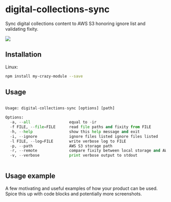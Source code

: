 # digital-collections-sync
Sync digital collections content to AWS S3 honoring ignore list and validating fixity.


![](header.png)

## Installation

Linux:

```sh
npm install my-crazy-module --save
```

## Usage 

```python

Usage: digital-collections-sync [options] [path]

Options:
  -a, --all                 equal to -ir
  -f FILE, --file=FILE      read file paths and fixity from FILE
  -h, --help                show this help message and exit
  -i, --ignore              ignore files listed ignore files listed
  -l FILE, --log=FILE       write verbose log to FILE
  -p, --path                AWS S3 storage path
  -r, --remote              compare fixity between local storage and AWS using MD5
  -v, --verbose             print verbose output to stdout
  
```

## Usage example

A few motivating and useful examples of how your product can be used. Spice this up with code blocks and potentially more screenshots.


